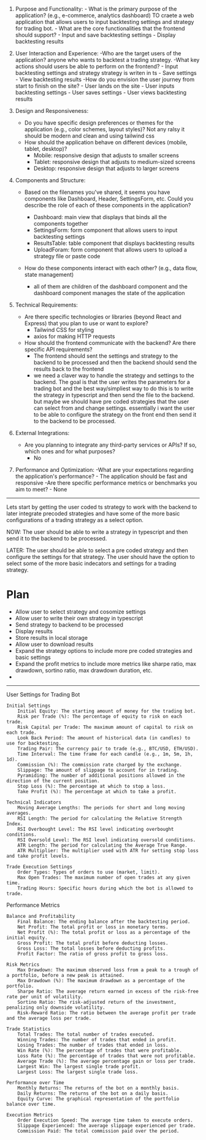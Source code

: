 1. Purpose and Functionality:
        - What is the primary purpose of the application? (e.g., e-commerce, analytics dashboard)
            TO craete a web application that allows users to input backtesting settings and strategy for trading bot. 
        - What are the core functionalities that the frontend should support?
            - Input and save backtesting settings
            - Display backtesting results
            
2. User Interaction and Experience:
    -Who are the target users of the application?
        anyone who wants to backtest a trading strategy.
    -What key actions should users be able to perform on the frontend?
        - Input backtesting settings and strategy strategy is writen in ts
        - Save settings
        - View backtesting results
    -How do you envision the user journey from start to finish on the site?
        - User lands on the site
        - User inputs backtesting settings
        - User saves settings
        - User views backtesting results

3. Design and Responsiveness:
    - Do you have specific design preferences or themes for the application (e.g., color schemes, layout styles)?
        Not any ralsy it should be modern and clean and using tailwind css
    - How should the application behave on different devices (mobile, tablet, desktop)?
        - Mobile: responsive design that adjusts to smaller screens
        - Tablet: responsive design that adjusts to medium-sized screens
        - Desktop: responsive design that adjusts to larger screens

4. Components and Structure:
    - Based on the filenames you've shared, it seems you have components like Dashboard, Header, SettingsForm, etc. Could you describe the role of each of these components in the application?
        - Dashboard: main view that displays that binds all the components together
        - SettingsForm: form component that allows users to input backtesting settings
        - ResultsTable: table component that displays backtesting results
        - UploadForam: form component that allows users to upload a strategy file or paste code

    - How do these components interact with each other? (e.g., data flow, state management)
        - all of them are children of the dashboard component and the dashboard component manages the state of the application
        
5. Technical Requirements:
    - Are there specific technologies or libraries (beyond React and Express) that you plan to use or want to explore?
        - Tailwind CSS for styling
        - axios for making HTTP requests
    - How should the frontend communicate with the backend? Are there specific API requirements?
        - The frontend should sent the settings and strategy to the backend to be processed and then the backend should send the results back to the frontend
        - we need a claver way to handle the strategy and settings to the backend. The goal is that the user writes the parameters for a trading bot and the best way/simpliest way to do this is to write the strategy in typescript and then send the file to the backend. but maybe we should have pre coded strategies that the user can select from and change settings. essentially i want the user to be able to configure the strategy on the front end then send it to the backend to be processed. 

6. External Integrations:
    - Are you planning to integrate any third-party services or APIs? If so, which ones and for what purposes?
        - No

7. Performance and Optimization:
    -What are your expectations regarding the application's performance?
        - The application should be fast and responsive
    -Are there specific performance metrics or benchmarks you aim to meet?
        - None


---


Lets start by getting the user coded ts strategy to work with the backend to later integrate precoded strategies and have some of the more basic configurations of a trading 
strategy as a select option.

NOW:
The user should be able to write a strategy in typescript and then send it to the backend to be processed.

LATER:
The user should be able to select a pre coded strategy and then configure the settings for that strategy.
The user should have the option to select some of the more basic indecators and settings for a trading strategy.




# Plan
- Allow user to select strategy and cosomize settings
- Allow user to write their own strategy in typescript
- Send strategy to backend to be processed
- Display results
- Store results in local storage
- Allow user to download results
- Expand the strategy options to include more pre coded strategies and basic settings
- Expand the profit metrics to include more metrics like sharpe ratio, max drawdown, sortino ratio, max drawdown duration, etc.
- 




---


User Settings for Trading Bot

    Initial Settings
        Initial Equity: The starting amount of money for the trading bot.
        Risk per Trade (%): The percentage of equity to risk on each trade.
        Risk Capital per Trade: The maximum amount of capital to risk on each trade.
        Look Back Period: The amount of historical data (in candles) to use for backtesting.
        Trading Pair: The currency pair to trade (e.g., BTC/USD, ETH/USD).
        Time Interval: The time frame for each candle (e.g., 1m, 5m, 1h, 1d).
        Commission (%): The commission rate charged by the exchange.
        Slippage: The amount of slippage to account for in trading.
        Pyramiding: The number of additional positions allowed in the direction of the current position.
        Stop Loss (%): The percentage at which to stop a loss.
        Take Profit (%): The percentage at which to take a profit.

    Technical Indicators
        Moving Average Lengths: The periods for short and long moving averages.
        RSI Length: The period for calculating the Relative Strength Index.
        RSI Overbought Level: The RSI level indicating overbought conditions.
        RSI Oversold Level: The RSI level indicating oversold conditions.
        ATR Length: The period for calculating the Average True Range.
        ATR Multiplier: The multiplier used with ATR for setting stop loss and take profit levels.

    Trade Execution Settings
        Order Types: Types of orders to use (market, limit).
        Max Open Trades: The maximum number of open trades at any given time.
        Trading Hours: Specific hours during which the bot is allowed to trade.

Performance Metrics

    Balance and Profitability
        Final Balance: The ending balance after the backtesting period.
        Net Profit: The total profit or loss in monetary terms.
        Net Profit (%): The total profit or loss as a percentage of the initial equity.
        Gross Profit: The total profit before deducting losses.
        Gross Loss: The total losses before deducting profits.
        Profit Factor: The ratio of gross profit to gross loss.

    Risk Metrics
        Max Drawdown: The maximum observed loss from a peak to a trough of a portfolio, before a new peak is attained.
        Max Drawdown (%): The maximum drawdown as a percentage of the portfolio.
        Sharpe Ratio: The average return earned in excess of the risk-free rate per unit of volatility.
        Sortino Ratio: The risk-adjusted return of the investment, penalizing only downside volatility.
        Risk-Reward Ratio: The ratio between the average profit per trade and the average loss per trade.

    Trade Statistics
        Total Trades: The total number of trades executed.
        Winning Trades: The number of trades that ended in profit.
        Losing Trades: The number of trades that ended in loss.
        Win Rate (%): The percentage of trades that were profitable.
        Loss Rate (%): The percentage of trades that were not profitable.
        Average Trade (%): The average percentage gain or loss per trade.
        Largest Win: The largest single trade profit.
        Largest Loss: The largest single trade loss.

    Performance over Time
        Monthly Returns: The returns of the bot on a monthly basis.
        Daily Returns: The returns of the bot on a daily basis.
        Equity Curve: The graphical representation of the portfolio balance over time.

    Execution Metrics
        Order Execution Speed: The average time taken to execute orders.
        Slippage Experienced: The average slippage experienced per trade.
        Commission Paid: The total commission paid over the period.

    
